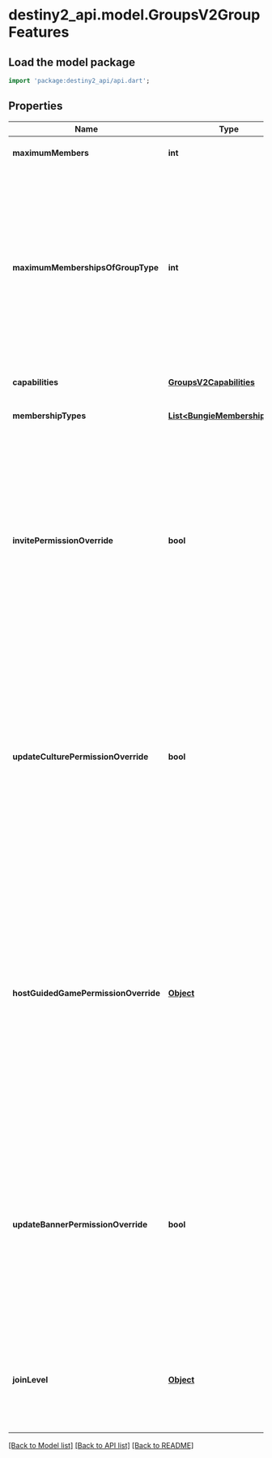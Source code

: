 # destiny2_api.model.GroupsV2GroupFeatures

## Load the model package
```dart
import 'package:destiny2_api/api.dart';
```

## Properties
Name | Type | Description | Notes
------------ | ------------- | ------------- | -------------
**maximumMembers** | **int** |  | [optional] [default to null]
**maximumMembershipsOfGroupType** | **int** | Maximum number of groups of this type a typical membership may join. For example, a user may join about 50 General groups with their Bungie.net account. They may join one clan per Destiny membership. | [optional] [default to null]
**capabilities** | [**GroupsV2Capabilities**](GroupsV2Capabilities.md) |  | [optional] [default to null]
**membershipTypes** | [**List&lt;BungieMembershipType&gt;**](BungieMembershipType.md) |  | [optional] [default to []]
**invitePermissionOverride** | **bool** | Minimum Member Level allowed to invite new members to group  Always Allowed: Founder, Acting Founder  True means admins have this power, false means they don&#39;t  Default is false for clans, true for groups. | [optional] [default to null]
**updateCulturePermissionOverride** | **bool** | Minimum Member Level allowed to update group culture  Always Allowed: Founder, Acting Founder  True means admins have this power, false means they don&#39;t  Default is false for clans, true for groups. | [optional] [default to null]
**hostGuidedGamePermissionOverride** | [**Object**](Object.md) | Minimum Member Level allowed to host guided games  Always Allowed: Founder, Acting Founder, Admin  Allowed Overrides: None, Member, Beginner  Default is Member for clans, None for groups, although this means nothing for groups. | [optional] [default to null]
**updateBannerPermissionOverride** | **bool** | Minimum Member Level allowed to update banner  Always Allowed: Founder, Acting Founder  True means admins have this power, false means they don&#39;t  Default is false for clans, true for groups. | [optional] [default to null]
**joinLevel** | [**Object**](Object.md) | Level to join a member at when accepting an invite, application, or joining an open clan  Default is Beginner. | [optional] [default to null]

[[Back to Model list]](../README.md#documentation-for-models) [[Back to API list]](../README.md#documentation-for-api-endpoints) [[Back to README]](../README.md)


